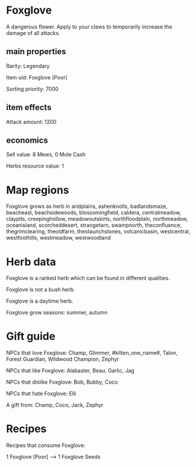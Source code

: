 # Foxglove

A dangerous flower. Apply to your claws to temporarily increase the damage of all attacks.

## main properties

Rarity: Legendary

Item uid: Foxglove [Poor]

Sorting priority: 7000

## item effects

Attack amount: 1200

## economics

Sell value: 8 Mews, 0 Mole Cash

Herbs resource value: 1

# Map regions

Foxglove grows as herb in aridplains, ashenknolls, badlandsmaze, beacheast, beachsidewoods, blossomingfield, caldera, centralmeadow, claypits, creepinghollow, meadowoutskirts, northfloodplain, northmeadow, oceanisland, scorcheddesert, strangetarn, swampnorth, theconfluence, thegrimclearing, theoldfarm, thestaunchstones, volcanicbasin, westcentral, westfoothills, westmeadow, westwoodland

# Herb data

Foxglove is a ranked herb which can be found in different qualities.

Foxglove is not a bush herb.

Foxglove is a daytime herb.

Foxglove grow seasons: summer, autumn

# Gift guide

NPCs that love Foxglove: Champ, Glimmer, #kitten_one_name#, Talon, Forest Guardian, Wildwood Champion, Zephyr

NPCs that like Foxglove: Alabaster, Beau, Garlic, Jag

NPCs that dislike Foxglove: Bob, Bubby, Coco

NPCs that hate Foxglove: Elli

A gift from: Champ, Coco, Jack, Zephyr

# Recipes

Recipes that consume Foxglove:

1 Foxglove [Poor] --> 1 Foxglove Seeds